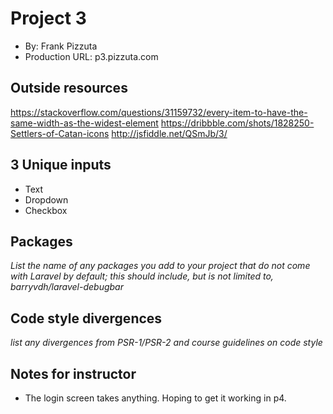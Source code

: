 # Project 3
+ By: Frank Pizzuta
+ Production URL: p3.pizzuta.com

## Outside resources
https://stackoverflow.com/questions/31159732/every-item-to-have-the-same-width-as-the-widest-element
https://dribbble.com/shots/1828250-Settlers-of-Catan-icons
http://jsfiddle.net/QSmJb/3/

## 3 Unique inputs
- Text
- Dropdown
- Checkbox

## Packages
*List the name of any packages you add to your project that do not come with Laravel by default; this should include, but is not limited to, barryvdh/laravel-debugbar*

## Code style divergences
*list any divergences from PSR-1/PSR-2 and course guidelines on code style*

## Notes for instructor
- The login screen takes anything. Hoping to get it working in p4.